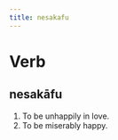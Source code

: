 ```yaml
---
title: nesakafu
---
```


# Verb

## nesakāfu

1. To be unhappily in love.
2. To be miserably happy.
